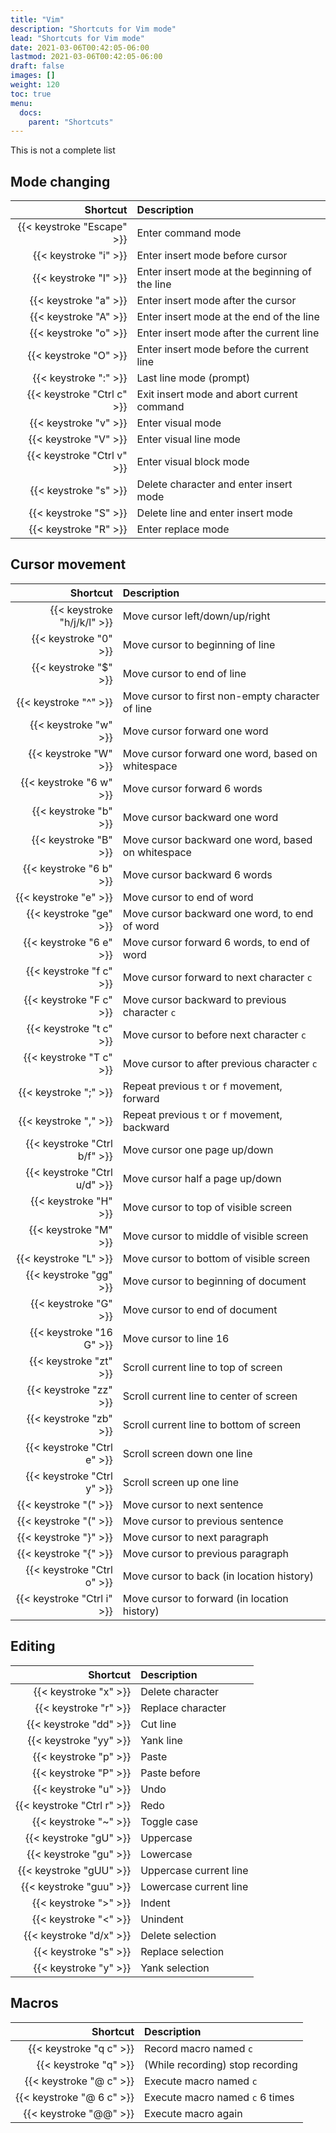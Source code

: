```yaml
---
title: "Vim"
description: "Shortcuts for Vim mode"
lead: "Shortcuts for Vim mode"
date: 2021-03-06T00:42:05-06:00
lastmod: 2021-03-06T00:42:05-06:00
draft: false
images: []
weight: 120
toc: true
menu: 
  docs:
    parent: "Shortcuts"
---
```


This is not a complete list

## Mode changing

<div class="table">

Shortcut | Description
---: | :---
{{< keystroke "Escape" >}} | Enter command mode
{{< keystroke "i" >}} | Enter insert mode before cursor
{{< keystroke "I" >}} | Enter insert mode at the beginning of the line
{{< keystroke "a" >}} | Enter insert mode after the cursor
{{< keystroke "A" >}} | Enter insert mode at the end of the line
{{< keystroke "o" >}} | Enter insert mode after the current line
{{< keystroke "O" >}} | Enter insert mode before the current line
{{< keystroke ":" >}} | Last line mode (prompt)
{{< keystroke "Ctrl c" >}} | Exit insert mode and abort current command
{{< keystroke "v" >}} | Enter visual mode
{{< keystroke "V" >}} | Enter visual line mode
{{< keystroke "Ctrl v" >}} | Enter visual block mode
{{< keystroke "s" >}} | Delete character and enter insert mode
{{< keystroke "S" >}} | Delete line and enter insert mode
{{< keystroke "R" >}} | Enter replace mode
</div>

## Cursor movement

<div class="table">

Shortcut | Description
---: | :---
{{< keystroke "h/j/k/l" >}} | Move cursor left/down/up/right
{{< keystroke "0" >}} | Move cursor to beginning of line
{{< keystroke "$" >}} | Move cursor to end of line
{{< keystroke "^" >}} | Move cursor to first non-empty character of line
{{< keystroke "w" >}} | Move cursor forward one word
{{< keystroke "W" >}} | Move cursor forward one word, based on whitespace
{{< keystroke "6 w" >}} | Move cursor forward 6 words
{{< keystroke "b" >}} | Move cursor backward one word
{{< keystroke "B" >}} | Move cursor backward one word, based on whitespace
{{< keystroke "6 b" >}} | Move cursor backward 6 words
{{< keystroke "e" >}} | Move cursor to end of word
{{< keystroke "ge" >}} | Move cursor backward one word, to end of word
{{< keystroke "6 e" >}} | Move cursor forward 6 words, to end of word
{{< keystroke "f c" >}} | Move cursor forward to next character `c`
{{< keystroke "F c" >}} | Move cursor backward to previous character `c`
{{< keystroke "t c" >}} | Move cursor to before next character `c`
{{< keystroke "T c" >}} | Move cursor to after previous character `c`
{{< keystroke ";" >}} | Repeat previous `t` or `f` movement, forward
{{< keystroke "," >}} | Repeat previous `t` or `f` movement, backward
{{< keystroke "Ctrl b/f" >}} | Move cursor one page up/down
{{< keystroke "Ctrl u/d" >}} | Move cursor half a page up/down
{{< keystroke "H" >}} | Move cursor to top of visible screen
{{< keystroke "M" >}} | Move cursor to middle of visible screen
{{< keystroke "L" >}} | Move cursor to bottom of visible screen
{{< keystroke "gg" >}} | Move cursor to beginning of document
{{< keystroke "G" >}} | Move cursor to end of document
{{< keystroke "16 G" >}} | Move cursor to line 16
{{< keystroke "zt" >}} | Scroll current line to top of screen
{{< keystroke "zz" >}} | Scroll current line to center of screen
{{< keystroke "zb" >}} | Scroll current line to bottom of screen
{{< keystroke "Ctrl e" >}} | Scroll screen down one line
{{< keystroke "Ctrl y" >}} | Scroll screen up one line
{{< keystroke "(" >}} | Move cursor to next sentence
{{< keystroke "(" >}} | Move cursor to previous sentence
{{< keystroke "}" >}} | Move cursor to next paragraph
{{< keystroke "{" >}} | Move cursor to previous paragraph
{{< keystroke "Ctrl o" >}} | Move cursor to back (in location history)
{{< keystroke "Ctrl i" >}} | Move cursor to forward (in location history)

</div>

## Editing

<div class="table">

Shortcut | Description
---: | :---
{{< keystroke "x" >}} | Delete character
{{< keystroke "r" >}} | Replace character
{{< keystroke "dd" >}} | Cut line
{{< keystroke "yy" >}} | Yank line
{{< keystroke "p" >}} | Paste
{{< keystroke "P" >}} | Paste before
{{< keystroke "u" >}} | Undo
{{< keystroke "Ctrl r" >}} | Redo
{{< keystroke "~" >}} | Toggle case
{{< keystroke "gU" >}} | Uppercase
{{< keystroke "gu" >}} | Lowercase
{{< keystroke "gUU" >}} | Uppercase current line
{{< keystroke "guu" >}} | Lowercase current line
{{< keystroke ">" >}} | Indent
{{< keystroke "<" >}} | Unindent
{{< keystroke "d/x" >}} | Delete selection
{{< keystroke "s" >}} | Replace selection
{{< keystroke "y" >}} | Yank selection

</div>


## Macros

<div class="table">

Shortcut | Description
---: | :---
{{< keystroke "q c" >}} | Record macro named `c`
{{< keystroke "q" >}} | (While recording) stop recording
{{< keystroke "@ c" >}} | Execute macro named `c`
{{< keystroke "@ 6 c" >}} | Execute macro named `c` 6 times
{{< keystroke "@@" >}} | Execute macro again
</div>



